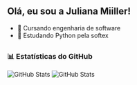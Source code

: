 ## Olá, eu sou a Juliana Miiller!  &nbsp;<img src="https://github.com/TheDudeThatCode/TheDudeThatCode/blob/master/Assets/Earth.gif" width="15px">
- 🔭 Cursando engenharia de software  
- 🌱 Estudando Python pela softex
##

### 📊 Estatísticas do GitHub
![GitHub Stats](https://github-readme-stats.vercel.app/api?username=julianamiiller&show_icons=true&theme=omni&include_all_commits=true&count_private=true)
![GitHub Stats](https://github-readme-stats.vercel.app/api/top-langs/?username=julianamiiller&layout=compact&langs_count=7&theme=omni)

##
